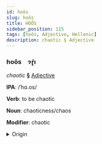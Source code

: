 ```yaml
---
id: hoôs
slug: hoôs
title: HOÔS
sidebar_position: 115
tags: [hoôs, Adjective, Hellenic]
description: chaotic § Adjective
---
```


### hoôs&emsp;<span kind="abugida">ɂɽ́ı</span>

*chaotic* **§** [Adjective](../../tags/Adjective)

**IPA**: /ˈhɑ.os/

**Verb**: to be chaotic

**Noun**: chaoticness/chaos

**Modifier**: chaotic

<details>
    <summary>Origin</summary>
    Greek χάος cháos /ˈxa.os/<br/>
    <em>Hellenic Language Family</em>
</details>